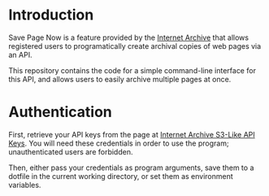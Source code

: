 # Introduction

Save Page Now is a feature provided by the [Internet Archive](https://archive.org) that allows registered users to programatically create archival copies of web pages via an API.

This repository contains the code for a simple command-line interface for this API, and allows users to easily archive multiple pages at once.

# Authentication

First, retrieve your API keys from the page at [Internet Archive S3-Like API Keys](https://archive.org/account/s3.php). You will need these credentials in order to use the program; unauthenticated users are forbidden.

Then, either pass your credentials as program arguments, save them to a dotfile in the current working directory, or set them as environment variables.
